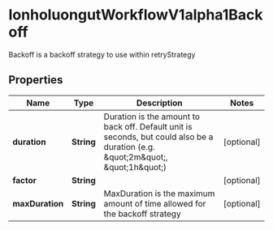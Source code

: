 

# IonholuongutWorkflowV1alpha1Backoff

Backoff is a backoff strategy to use within retryStrategy

## Properties

Name | Type | Description | Notes
------------ | ------------- | ------------- | -------------
**duration** | **String** | Duration is the amount to back off. Default unit is seconds, but could also be a duration (e.g. \&quot;2m\&quot;, \&quot;1h\&quot;) |  [optional]
**factor** | **String** |  |  [optional]
**maxDuration** | **String** | MaxDuration is the maximum amount of time allowed for the backoff strategy |  [optional]




